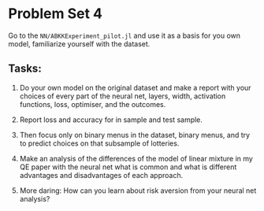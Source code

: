 # Problem Set 4

Go to the `NN/ABKKExperiment_pilot.jl` and use it as a basis for you own model, familiarize yourself with the dataset.

## Tasks:

1. Do your own model on the original dataset and make a report with your choices of every part of the neural net, layers, width, activation functions, loss, optimiser, and the outcomes.

2. Report loss and accuracy for in sample and test sample.

3. Then focus only on binary menus in the dataset, binary menus, and try to predict choices on that subsample of lotteries.

4. Make an analysis of the differences of the model of linear mixture in my QE paper with the neural net what is common and what is different advantages and disadvantages of each approach.

5. More daring: How can you learn about risk aversion from your neural net analysis?